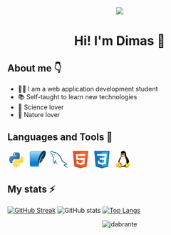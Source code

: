 <div align="center">
  
<img src="https://media.giphy.com/media/lp0DId2tBtguHbT5dr/giphy.gif" width = "100"/>
  
# Hi! I'm Dimas 👋 

</div>

## About me 👇

- 👨‍💻 I am a web application development student
- 📚 Self-taught to learn new technologies
- 🧪 Science lover
- 🌱 Nature lover

## Languages and Tools 🔨

<img src="https://github.com/devicons/devicon/blob/master/icons/python/python-original.svg" title="Python" alt="Python" width="40" height="40"/>&nbsp;
<img src="https://github.com/devicons/devicon/blob/master/icons/sqlite/sqlite-original.svg" title="SQLite" alt="SQLite" width="40" height="40"/>&nbsp;
<img src="https://github.com/devicons/devicon/blob/master/icons/mysql/mysql-original.svg" title="MySQL" alt="MySQL" width="40" height="40"/>&nbsp;
<img src="https://github.com/devicons/devicon/blob/master/icons/html5/html5-original.svg" title="HTML5" alt="HTML5" width="40" height="40"/>&nbsp;
<img src="https://github.com/devicons/devicon/blob/master/icons/css3/css3-original.svg" title="CSS" alt="CSS" width="40" height="40"/>&nbsp;
<img src="https://github.com/devicons/devicon/blob/master/icons/linux/linux-original.svg" title="Linux" alt="Linux" width="40" height="40"/>&nbsp;

## My stats ⚡️


  
[![GitHub Streak](https://github-readme-streak-stats.herokuapp.com?user=jdabrante&theme=transparent&card_width=300)](https://git.io/streak-stats)
![GitHub stats](https://github-readme-stats.vercel.app/api?username=jdabrante&show_icons=true&theme=transparent&card_width=200)
[![Top Langs](https://github-readme-stats.vercel.app/api/top-langs/?username=jdabrante&theme=transparent&layout=donut&card_width=300)](https://github.com/anuraghazra/github-readme-stats)



<div align = "center">

<img src="https://komarev.com/ghpvc/?username=jdabrante&label=Profile%20views&color=0eb6a3&style=for-the-badge" alt="jdabrante"/>

</div>

